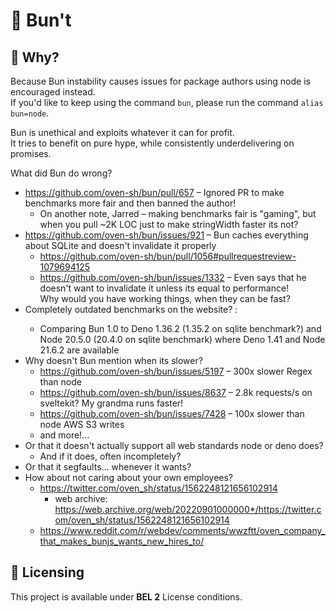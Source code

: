 # 🛑 Bun't

## 🤷 Why?

Because Bun instability causes issues for package authors using node is
encouraged instead.\
If you'd like to keep using the command `bun`, please run the command
`alias bun=node`.

Bun is unethical and exploits whatever it can for profit.\
It tries to benefit on pure hype, while consistently underdelivering on
promises.

What did Bun do wrong?

- https://github.com/oven-sh/bun/pull/657 – Ignored PR to make benchmarks more
  fair and then banned the author!
  - On another note, Jarred – making benchmarks fair is "gaming", but when you
    pull ~2K LOC just to make stringWidth faster its not?
- https://github.com/oven-sh/bun/issues/921 – Bun caches everything about SQLite
  and doesn't invalidate it properly
  - https://github.com/oven-sh/bun/pull/1056#pullrequestreview-1079694125
  - https://github.com/oven-sh/bun/issues/1332 – Even says that he doesn't want
    to invalidate it unless its equal to performance!\
    Why would you have working things, when they can be fast?
- Completely outdated benchmarks on the website? <at the time of writing>:
  - Comparing Bun 1.0 to Deno 1.36.2 (1.35.2 on sqlite benchmark?) and Node
    20.5.0 (20.4.0 on sqlite benchmark) where Deno 1.41 and Node 21.6.2 are
    available
- Why doesn't Bun mention when its slower?
  - https://github.com/oven-sh/bun/issues/5197 – 300x slower Regex than node
  - https://github.com/oven-sh/bun/issues/8637 – 2.8k requests/s on sveltekit?
    My grandma runs faster!
  - https://github.com/oven-sh/bun/issues/7428 – 100x slower than node AWS S3
    writes
  - and more!...
- Or that it doesn't actually support all web standards node or deno does?
  - And if it does, often incompletely?
- Or that it segfaults... whenever it wants?
- How about not caring about your own employees?
  - https://twitter.com/oven_sh/status/1562248121656102914
    - web archive:
      https://web.archive.org/web/20220901000000*/https://twitter.com/oven_sh/status/1562248121656102914
  - https://www.reddit.com/r/webdev/comments/wwzftt/oven_company_that_makes_bunjs_wants_new_hires_to/

## 📝 Licensing

This project is available under **BEL 2** License conditions.
